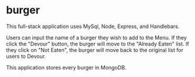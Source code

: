 # burger

This full-stack application uses MySql, Node, Express, and Handlebars.

Users can input the name of a burger they wish to add to the Menu. If they click the "Devour" button, the burger will move to the "Already Eaten" list. If they click on "Not Eaten", the burger will move back to the original list for users to Devour. 

This application stores every burger in MongoDB. 

